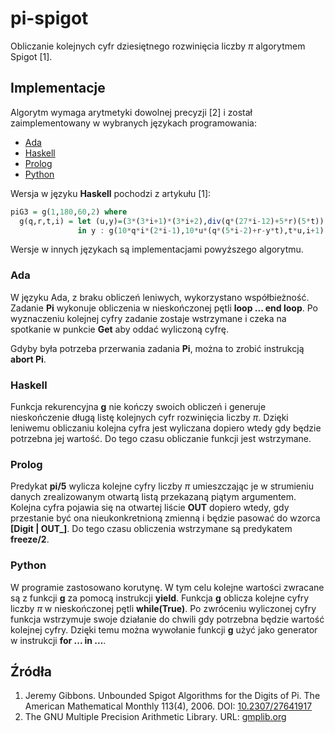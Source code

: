 # pi-spigot
Obliczanie kolejnych cyfr dziesiętnego rozwinięcia liczby $\pi$ algorytmem Spigot [1].

## Implementacje
Algorytm wymaga arytmetyki dowolnej precyzji [2] i został zaimplementowany w wybranych językach programowania:

* [Ada](ada)
* [Haskell](haskell)
* [Prolog](prolog)
* [Python](python)

Wersja w języku **Haskell** pochodzi z artykułu [1]:
```haskell
piG3 = g(1,180,60,2) where
  g(q,r,t,i) = let (u,y)=(3*(3*i+1)*(3*i+2),div(q*(27*i-12)+5*r)(5*t))
               in y : g(10*q*i*(2*i-1),10*u*(q*(5*i-2)+r-y*t),t*u,i+1)
```

Wersje w innych językach są implementacjami powyższego algorytmu.

### Ada
W języku Ada, z braku obliczeń leniwych, wykorzystano współbieżność. Zadanie **Pi** wykonuje obliczenia w nieskończonej pętli **loop ... end loop**. Po wyznaczeniu kolejnej cyfry zadanie zostaje wstrzymane i czeka na spotkanie w punkcie **Get** aby oddać wyliczoną cyfrę.

Gdyby była potrzeba przerwania zadania **Pi**, można to zrobić instrukcją **abort Pi**.

### Haskell
Funkcja rekurencyjna **g** nie kończy swoich obliczeń i generuje nieskończenie długą listę kolejnych cyfr rozwinięcia liczby $\pi$. Dzięki leniwemu obliczaniu kolejna cyfra jest wyliczana dopiero wtedy gdy będzie potrzebna jej wartość. Do tego czasu obliczanie funkcji jest wstrzymane. 

### Prolog
Predykat **pi/5** wylicza kolejne cyfry liczby $\pi$ umieszczając je w strumieniu danych zrealizowanym otwartą listą przekazaną piątym argumentem. Kolejna cyfra pojawia się na otwartej liście **OUT** dopiero wtedy, gdy przestanie być ona nieukonkretnioną zmienną i będzie pasować do wzorca **[Digit | OUT_]**. Do tego czasu obliczenia wstrzymane są predykatem **freeze/2**. 

### Python
W programie zastosowano korutynę. W tym celu kolejne wartości zwracane są z funkcji **g** za pomocą instrukcji **yield**. Funkcja **g** oblicza kolejne cyfry liczby $\pi$ w nieskończonej pętli **while(True)**. Po zwróceniu wyliczonej cyfry funkcja wstrzymuje swoje działanie do chwili gdy potrzebna będzie wartość kolejnej cyfry. Dzięki temu można wywołanie funkcji **g** użyć jako generator w instrukcji **for ... in ...**. 

## Źródła
1. Jeremy Gibbons. Unbounded Spigot Algorithms for the Digits of Pi. The American Mathematical Monthly 113(4), 2006. DOI: [10.2307/27641917](http://dx.doi.org/10.2307/27641917) 
2. The GNU Multiple Precision Arithmetic Library. URL: [gmplib.org](https://gmplib.org/) 
